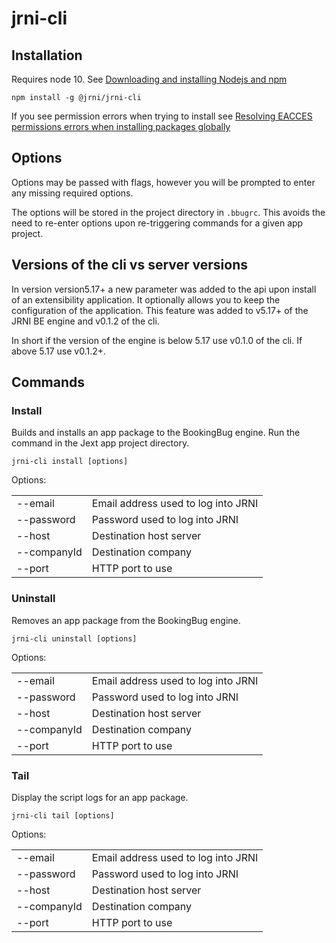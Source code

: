 # jrni-cli

## Installation

Requires node 10. See [Downloading and installing Nodejs and npm](https://docs.npmjs.com/downloading-and-installing-node-js-and-npm)

```npm install -g @jrni/jrni-cli```

If you see permission errors when trying to install see [Resolving EACCES permissions errors when installing packages globally](https://docs.npmjs.com/resolving-eacces-permissions-errors-when-installing-packages-globally)

## Options

Options may be passed with flags, however you will be prompted to enter any missing required
options.

The options will be stored in the project directory in ```.bbugrc```. This avoids the need to
re-enter options upon re-triggering commands for a given app project.

## Versions of the cli vs server versions

In version version5.17+ a new parameter was added to the api upon install of an extensibility application. It optionally allows you to keep the configuration of the application. This feature was added to v5.17+ of the JRNI BE engine and v0.1.2 of the cli.

In short if the version of the engine is below 5.17 use v0.1.0 of the cli. If above 5.17 use v0.1.2+.

## Commands

### Install

Builds and installs an app package to the BookingBug engine. Run the command in the Jext app project
directory.

```jrni-cli install [options]```

Options:

<table>
  <tr>
    <td>--email</td><td>Email address used to log into JRNI</td>
  </tr>
  <tr>
    <td>--password</td><td>Password used to log into JRNI</td>
  </tr>
  <tr>
    <td>--host</td><td>Destination host server</td>
  </tr>
  <tr>
    <td>--companyId</td><td>Destination company</td>
  </tr>
  <tr>
    <td>--port</td><td>HTTP port to use</td>
</table>

### Uninstall

Removes an app package from the BookingBug engine.

```jrni-cli uninstall [options]```

Options:

<table>
  <tr>
    <td>--email</td><td>Email address used to log into JRNI</td>
  </tr>
  <tr>
    <td>--password</td><td>Password used to log into JRNI</td>
  </tr>
  <tr>
    <td>--host</td><td>Destination host server</td>
  </tr>
  <tr>
    <td>--companyId</td><td>Destination company</td>
  </tr>
  <tr>
    <td>--port</td><td>HTTP port to use</td>
</table>

### Tail

Display the script logs for an app package.

```jrni-cli tail [options]```

Options:

<table>
  <tr>
    <td>--email</td><td>Email address used to log into JRNI</td>
  </tr>
  <tr>
    <td>--password</td><td>Password used to log into JRNI</td>
  </tr>
  <tr>
    <td>--host</td><td>Destination host server</td>
  </tr>
  <tr>
    <td>--companyId</td><td>Destination company</td>
  </tr>
  <tr>
    <td>--port</td><td>HTTP port to use</td>
</table>

